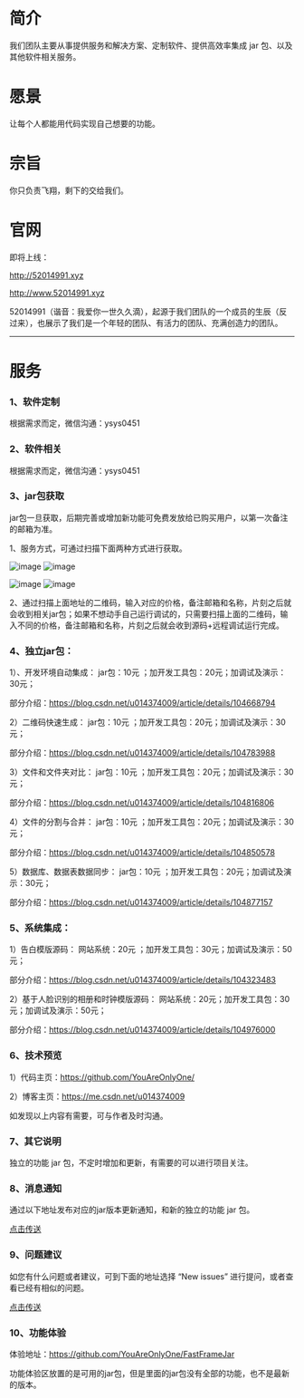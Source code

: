 # 简介
我们团队主要从事提供服务和解决方案、定制软件、提供高效率集成 jar 包、以及其他软件相关服务。
# 愿景
让每个人都能用代码实现自己想要的功能。
# 宗旨
你只负责飞翔，剩下的交给我们。
# 官网
即将上线：

http://52014991.xyz

http://www.52014991.xyz

52014991（谐音：我爱你一世久久滴），起源于我们团队的一个成员的生辰（反过来），也展示了我们是一个年轻的团队、有活力的团队、充满创造力的团队。


<hr>

# 服务

### 1、软件定制

根据需求而定，微信沟通：ysys0451

### 2、软件相关
根据需求而定，微信沟通：ysys0451


### 3、jar包获取
jar包一旦获取，后期完善或增加新功能可免费发放给已购买用户，以第一次备注的邮箱为准。

1、服务方式，可通过扫描下面两种方式进行获取。

![image](https://github.com/YouAreOnlyOne/SmartBookmark/blob/master/img/alipay.png)
![image](https://github.com/YouAreOnlyOne/SmartBookmark/blob/master/img/wechat.png)


![image](https://img-blog.csdnimg.cn/20200215095940790.png?x-oss-process=image/watermark,type_ZmFuZ3poZW5naGVpdGk,shadow_10,text_aHR0cHM6Ly9ibG9nLmNzZG4ubmV0L3UwMTQzNzQwMDk=,size_16,color_FFFFFF,t_70)
![image](https://img-blog.csdnimg.cn/20200215095954149.png?x-oss-process=image/watermark,type_ZmFuZ3poZW5naGVpdGk,shadow_10,text_aHR0cHM6Ly9ibG9nLmNzZG4ubmV0L3UwMTQzNzQwMDk=,size_16,color_FFFFFF,t_70)


2、通过扫描上面地址的二维码，输入对应的价格，备注邮箱和名称，片刻之后就会收到相关jar包；如果不想动手自己运行调试的，只需要扫描上面的二维码，输入不同的价格，备注邮箱和名称，片刻之后就会收到源码+远程调试运行完成。


### 4、独立jar包：

1）、开发环境自动集成： jar包：10元 ；加开发工具包：20元；加调试及演示：30元；

部分介绍：https://blog.csdn.net/u014374009/article/details/104668794

2）二维码快速生成： jar包：10元 ；加开发工具包：20元；加调试及演示：30元；

部分介绍：https://blog.csdn.net/u014374009/article/details/104783988

3）文件和文件夹对比： jar包：10元 ；加开发工具包：20元；加调试及演示：30元；

部分介绍：https://blog.csdn.net/u014374009/article/details/104816806

4）文件的分割与合并： jar包：10元 ；加开发工具包：20元；加调试及演示：30元；

部分介绍：https://blog.csdn.net/u014374009/article/details/104850578

5）数据库、数据表数据同步： jar包：10元 ；加开发工具包：20元；加调试及演示：30元；

部分介绍：https://blog.csdn.net/u014374009/article/details/104877157

### 5、系统集成：

1）告白模版源码： 网站系统：20元 ；加开发工具包：30元；加调试及演示：50元；

部分介绍：https://blog.csdn.net/u014374009/article/details/104323483

2）基于人脸识别的相册和时钟模版源码： 网站系统：20元；加开发工具包：30元；加调试及演示：50元；

部分介绍：https://blog.csdn.net/u014374009/article/details/104976000

### 6、技术预览

1）代码主页：https://github.com/YouAreOnlyOne/

2）博客主页：https://me.csdn.net/u014374009

如发现以上内容有需要，可与作者及时沟通。

### 7、其它说明
独立的功能 jar 包，不定时增加和更新，有需要的可以进行项目关注。

### 8、消息通知
通过以下地址发布对应的jar版本更新通知，和新的独立的功能 jar 包。

[点击传送](https://github.com/YouAreOnlyOne/GeekTools/wiki)

### 9、问题建议
如您有什么问题或者建议，可到下面的地址选择 “New issues” 进行提问，或者查看已经有相似的问题。

[点击传送](https://github.com/YouAreOnlyOne/GeekTools/issues)

### 10、功能体验

体验地址：https://github.com/YouAreOnlyOne/FastFrameJar

功能体验区放置的是可用的jar包，但是里面的jar包没有全部的功能，也不是最新的版本。

